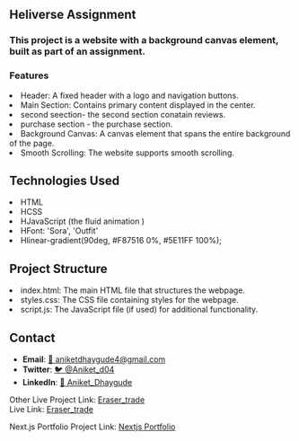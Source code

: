 ## Heliverse Assignment
### This project is a website with a background canvas element, built as part of an assignment.

### Features

<li> Header: A fixed header with a logo and navigation buttons.</li>
<li> Main Section: Contains primary content displayed in the center.</li>
<li> second seection- the second section conatain reviews.</li>
<li> purchase section - the purchase section.</li>
<li> Background Canvas: A canvas element that spans the entire background of the page.</li>
<li> Smooth Scrolling: The website supports smooth scrolling.</li>


## Technologies Used
<li>HTML</li>
<li>HCSS</li>
<li>HJavaScript (the fluid animation )</li>
<li>HFont: 'Sora', 'Outfit'</li>
<li>Hlinear-gradient(90deg, #F87516 0%, #5E11FF 100%);</li>

## Project Structure
<li>index.html: The main HTML file that structures the webpage.</li>
<li>styles.css: The CSS file containing styles for the webpage.</li>
<li>script.js: The JavaScript file (if used) for additional functionality.</li>

## Contact
- **Email**: <a href="mailto:aniketdhaygude4@gmail.com">📧 aniketdhaygude4@gmail.com</a>
- **Twitter**: <a href="https://twitter.com/Aniket_d04">🐦 @Aniket_d04</a>
- **LinkedIn**: <a href="https://www.linkedin.com/in/aniket-dhaygude-63bab6291/">🔗 Aniket_Dhaygude</a>

Other Live Project Link: <a href="https://github.com/Aniket-2504/Eraser_trade"> Eraser_trade</a>        
Live Link:  <a href="https://eraser-trade.vercel.app/"> Eraser_trade</a>




Next.js Portfolio Project Link: <a href="https://github.com/Aniket-2504/nextportfolio"> Nextjs Portfolio</a>
